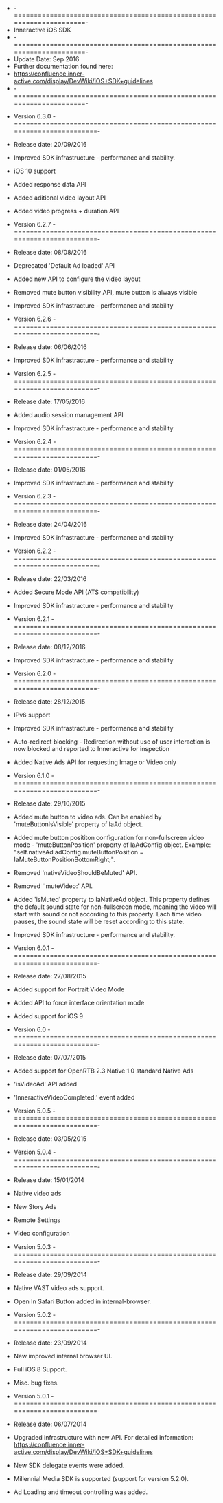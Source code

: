 * -=====================================================================-
*   Inneractive iOS SDK 
* -=====================================================================-
*   Update Date: Sep 2016
*   Further documentation found here:  
*   https://confluence.inner-active.com/display/DevWiki/iOS+SDK+guidelines
* -=====================================================================-

- Version 6.3.0
-========================================================================-
- Release date: 20/09/2016
- Improved SDK infrastructure - performance and stability.
- iOS 10 support
- Added response data API
- Added aditional video layout API
- Added video progress + duration API

- Version 6.2.7
-========================================================================-
- Release date: 08/08/2016
- Deprecated 'Default Ad loaded' API
- Added new API to configure the video layout
- Removed mute button visibility API, mute button is always visible
- Improved SDK infrastracture - performance and stability

- Version 6.2.6
-========================================================================-
- Release date: 06/06/2016
- Improved SDK infrastracture - performance and stability

- Version 6.2.5
-========================================================================-
- Release date: 17/05/2016
- Added audio session management API
- Improved SDK infrastracture - performance and stability

- Version 6.2.4
-========================================================================-
- Release date: 01/05/2016
- Improved SDK infrastracture - performance and stability

- Version 6.2.3
-========================================================================-
- Release date: 24/04/2016
- Improved SDK infrastracture - performance and stability 

- Version 6.2.2
-========================================================================-
- Release date: 22/03/2016
- Added Secure Mode API (ATS compatibility)
- Improved SDK infrastracture - performance and stability 

- Version 6.2.1
-========================================================================-
- Release date: 08/12/2016
- Improved SDK infrastracture - performance and stability 

- Version 6.2.0
-========================================================================-
- Release date: 28/12/2015
- IPv6 support
- Improved SDK infrastracture - performance and stability
- Auto-redirect blocking - Redirection without use of user interaction is now blocked and reported to Inneractive for inspection
- Added Native Ads API for requesting Image or Video only

- Version 6.1.0
-========================================================================-
- Release date: 29/10/2015
- Added mute button to video ads. Can be enabled by 'muteButtonIsVisible' property of IaAd object.
- Added mute button posititon configuration for non-fullscreen video mode - 'muteButtonPosition' property of IaAdConfig object. Example: "self.nativeAd.adConfig.muteButtonPosition = IaMuteButtonPositionBottomRight;".
- Removed 'nativeVideoShouldBeMuted' API.
- Removed ''muteVideo:' API.
- Added 'isMuted' property to IaNativeAd object. This property defines the default sound state for non-fullscreen mode, meaning the video will start with sound or not according to this property. Each time video pauses, the sound state will be reset according to this state.
- Improved SDK infrastructure - performance and stability.

- Version 6.0.1
-========================================================================-
- Release date: 27/08/2015
- Added support for Portrait Video Mode
- Added API to force interface orientation mode
- Added support for iOS 9

- Version 6.0
-========================================================================-
- Release date: 07/07/2015
- Added support for OpenRTB 2.3 Native 1.0 standard Native Ads
- 'isVideoAd' API added
- 'InneractiveVideoCompleted:' event added

- Version 5.0.5
-========================================================================-
- Release date: 03/05/2015

- Version 5.0.4
-========================================================================-
- Release date: 15/01/2014
- Native video ads
- New Story Ads
- Remote Settings
- Video configuration

- Version 5.0.3
-========================================================================-
- Release date: 29/09/2014
- Native VAST video ads support.
- Open In Safari Button added in internal-browser.

- Version 5.0.2
-========================================================================-
- Release date: 23/09/2014
- New improved internal browser UI.
- Full iOS 8 Support.
- Misc. bug fixes.

- Version 5.0.1 
-========================================================================-
- Release date: 06/07/2014
- Upgraded infrastructure with new API. For detailed information: https://confluence.inner-active.com/display/DevWiki/iOS+SDK+guidelines
- New SDK delegate events were added.
- Millennial Media SDK is supported (support for version 5.2.0).
- Ad Loading and timeout controlling was added.